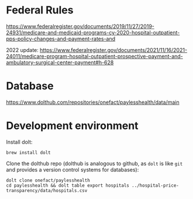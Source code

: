 # Federal Rules
https://www.federalregister.gov/documents/2019/11/27/2019-24931/medicare-and-medicaid-programs-cy-2020-hospital-outpatient-pps-policy-changes-and-payment-rates-and

2022 update: https://www.federalregister.gov/documents/2021/11/16/2021-24011/medicare-program-hospital-outpatient-prospective-payment-and-ambulatory-surgical-center-payment#h-628

# Database

https://www.dolthub.com/repositories/onefact/paylesshealth/data/main


# Development environment

Install dolt:

`brew install dolt`

Clone the dolthub repo (dolthub is analogous to github, as `dolt` is like `git` and provides a version control systems for databases):
```
dolt clone onefact/paylesshealth
cd paylesshealth && dolt table export hospitals ../hospital-price-transparency/data/hospitals.csv
```